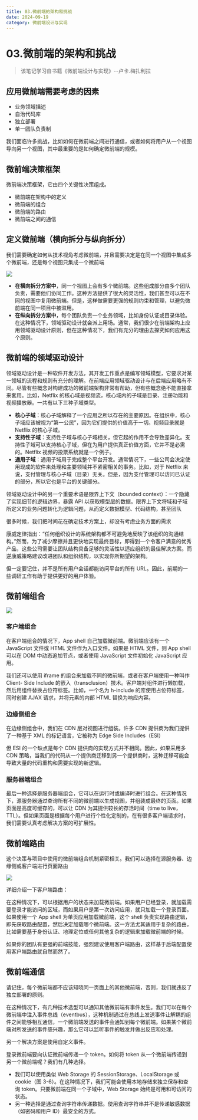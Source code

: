 ```yaml
---
title: 03.微前端的架构和挑战
date: 2024-09-19
category: 微前端设计与实现
---
```


# 03.微前端的架构和挑战

> 该笔记学习自书籍《微前端设计与实现》--卢卡.梅扎利拉


## 应用微前端需要考虑的因素

- 业务领域描述
- 自治代码库
- 独立部署
- 单一团队负责制

我们面临许多挑战，比如如何在微前端之间进行通信，或者如何将用户从一个视图导向另一个视图，其中最重要的是如何确定微前端的规模。

## 微前端决策框架

微前端决策框架，它由四个关键性决策组成。

- 微前端在架构中的定义
- 微前端的组合
- 微前端的路由
- 微前端之间的通信

## 定义微前端（横向拆分与纵向拆分）

我们需要确定如何从技术视角考虑微前端，并且需要决定是在同一个视图中集成多个微前端，还是每个视图只集成一个微前端

![](https://oss.justin3go.com/blogs/Pasted%20image%2020230903151906.png)

- **在横向拆分方案中**，同一个视图上会有多个微前端。这些组成部分由多个团队负责，需要他们协同工作。这种方法提供了很大的灵活性，我们甚至可以在不同的视图中复用微前端。但是，这样做需要更强的规则约束和管理，以避免微前端在同一项目中被滥用。
- **在纵向拆分方案中**，每个团队负责一个业务领域，比如身份认证或目录体验。在这种情况下，领域驱动设计就会派上用场。通常，我们很少在前端架构上应用领域驱动设计原则，但在这种情况下，我们有充分的理由去探究如何应用这个原则。

## 微前端的领域驱动设计

领域驱动设计是一种软件开发方法，其开发工作重点是编写领域模型，它要求对某一领域的流程和规则有充分的理解。在前端应用领域驱动设计与在后端应用略有不同。尽管有些概念对构建成功的微前端架构非常有帮助，但有些概念绝不能直接拿来套用。比如，Netflix 的核心域是视频流，核心域内的子域是目录、注册功能和视频播放器。一共有以下三种子域类型。

- **核心子域**：核心子域解释了一个应用之所以存在的主要原因。在组织中，核心子域应该被视为“第一公民”，因为它们提供的价值高于一切。视频目录就是 Netflix 的核心子域。
- **支持性子域**：支持性子域与核心子域相关，但它起的作用不会导致差异化。支持性子域可以支持核心子域，但在为用户提供真正价值方面，它并不是必需的。Netflix 视频的投票系统就是一个例子。
- **通用子域**：通用子域用于完成整个平台开发。通常情况下，一些公司会决定使用现成的软件来处理和主要领域并不紧密相关的事务。比如，对于 Netflix 来说，支付管理与核心子域（目录）无关。但是，因为支付管理可以访问已认证的部分，所以它也是平台的关键部分。

领域驱动设计中的另一个重要术语是限界上下文（bounded context）：一个隐藏了实现细节的逻辑边界，暴露 API 以获取模型层的数据。限界上下文将域和子域所定义的业务问题转化为逻辑问题，从而定义数据模型、代码结构，甚至团队

很多时候，我们把时间花在确定技术方案上，却没有考虑业务方面的需求

康威定律指出：“任何组织设计的系统架构都不可避免地反映了该组织的沟通结构。”然而，为了减少摩擦并且更快地实现最终目标，即得到一个令客户满意的优秀产品，这些公司需要让团队结构具备足够的灵活性以适应组织的最佳解决方案。而逆康威策略建议改进团队和组织结构，以实现你所期望的架构。

但一定要记住，并不是所有用户会话都能访问平台的所有 URL。因此，前期的一些调研工作有助于提供更好的用户体验。

## 微前端组合

![](https://oss.justin3go.com/blogs/Pasted%20image%2020230903154107.png)


### 客户端组合

在客户端组合的情况下，App shell 自己加载微前端。微前端应该有一个 JavaScript 文件或 HTML 文件作为入口文件。如果是 HTML 文件，则 App shell 可以在 DOM 中动态追加节点，或者使用 JavaScript 文件初始化 JavaScript 应用。

我们还可以使用 iframe 的组合来加载不同的微前端，或者在客户端使用一种叫作 Client- Side Include 的嵌入（transclusion）技术。客户端对组件进行懒加载，然后用组件替换占位符标签。比如，一个名为 h-include 的库使用占位符标签，同时创建 AJAX 请求，并将元素的内部 HTML 替换为响应内容。

### 边缘侧组合

在边缘侧组合中，我们在 CDN 层对视图进行组装。许多 CDN 提供商为我们提供了一种基于 XML 的标记语言，它被称为 Edge Side Includes（ESI）

但 ESI 的一个缺点是每个 CDN 提供商的实现方式并不相同。因此，如果采用多 CDN 策略，当我们的代码从一个提供商迁移到另一个提供商时，这种迁移可能会导致大量的代码重构和需要实现的新逻辑。

### 服务器端组合

最后一种选择是服务器端组合，它可以在运行时或编译时进行组合。在这种情况下，源服务器通过查询所有不同的微前端以生成视图，并组装成最终的页面。如果页面是高度可缓存的，可以让 CDN 为其提供较长的存活时间（time to live，TTL）。但如果页面是根据每个用户进行个性化定制的，在有很多客户端请求时，我们需要认真考虑解决方案的可扩展性。   

## 微前端路由

这个决策与项目中使用的微前端组合机制紧密相关。我们可以选择在源服务器、边缘侧或客户端进行页面路由

![](https://oss.justin3go.com/blogs/Pasted%20image%2020230903162801.png)

详细介绍一下客户端路由：

在这种情况下，可以根据用户的状态来加载微前端。如果用户已经登录，就加载需要登录才能访问的区域，而如果用户是第一次访问应用，就只加载一个登录页面。如果使用一个 App shell 为单页应用加载微前端，这个 shell 负责实现路由逻辑，即先获取路由配置，然后决定加载哪个微前端。这一方法尤其适用于复杂的路由，比如需要基于身份认证、地理定位或任何其他复杂的逻辑来加载微前端的时候。

如果你的团队有更强的前端技能，强烈建议使用客户端路由，这样基于后端配置使用客户端路由就自然而然了。

## 微前端通信

请记住，每个微前端都不应该知晓同一页面上的其他微前端，否则，我们就违反了独立部署的原则。

在这种情况下，有几种技术选型可以通知其他微前端有事件发生。我们可以在每个微前端中注入事件总线（eventbus），这种机制通过在总线上发送事件让解耦的组件之间能够相互通信，一个微前端发送的事件会通知到每个微前端。如果某个微前端对所发送的事件感兴趣，那么它可以监听事件的触发并做出反应和处理。

另一个解决方案是使用自定义事件。

登录微前端要向认证微前端传递一个 token。如何将 token 从一个微前端传递到另一个微前端呢？我们有几种选择。

- 我们可以使用类似 Web Storage 的 SessionStorage、LocalStorage 或 cookie（图 3-6）。在这种情况下，我们可能会使用本地存储来独立保存和查询 token。只要微前端在同一个子域中，Web Storage 始终是可用和可访问的状态。
- 另一种选择是通过查询字符串传递数据。使用查询字符串并不是传递敏感数据（如密码和用户 ID）最安全的方式。

